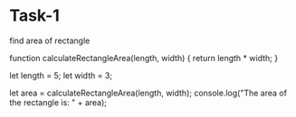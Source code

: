 # Task-1
find area of rectangle

function calculateRectangleArea(length, width) {
    return length * width;
}


let length = 5;
let width = 3;


let area = calculateRectangleArea(length, width);
console.log("The area of the rectangle is: " + area);
